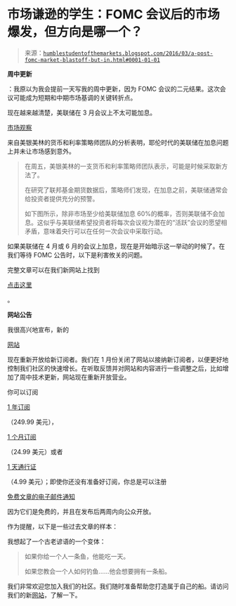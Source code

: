 <!--yml

分类：未分类

日期：2024-05-18 03:08:39

-->

# 市场谦逊的学生：FOMC 会议后的市场爆发，但方向是哪一个？

> 来源：[`humblestudentofthemarkets.blogspot.com/2016/03/a-post-fomc-market-blastoff-but-in.html#0001-01-01`](https://humblestudentofthemarkets.blogspot.com/2016/03/a-post-fomc-market-blastoff-but-in.html#0001-01-01)

**周中更新**

：我原以为我会提前一天写我的周中更新，因为 FOMC 会议的二元结果。这次会议可能成为短期和中期市场基调的关键转折点。

现在越来越清楚，美联储在 3 月会议上不太可能加息。

[市场观察](http://www.marketwatch.com/story/why-the-fed-should-stun-wall-street-with-a-rate-hike-2016-03-11)

来自美银美林的货币和利率策略师团队的分析表明，耶伦时代的美联储在加息问题上并未让市场感到意外。

> 在周五，美银美林的一支货币和利率策略师团队表示，可能是时候采取新方法了。
> 
> 在研究了联邦基金期货数据后，策略师们发现，在加息之前，美联储通常会给投资者提供充分的预警。
> 
> 如下图所示，除非市场至少给美联储加息 60%的概率，否则美联储不会加息。这似乎与美联储希望投资者将每次会议视为潜在的“活跃”会议的愿望相矛盾，意味着央行可以在任何一次会议中采取行动。

如果美联储在 4 月或 6 月的会议上加息，现在是开始暗示这一举动的时候了。在我们等待 FOMC 公告时，以下是利害攸关的问题。

完整文章可以在我们新网站上找到

[点击这里](https://humblestudentofthemarkets.com/2016/03/15/a-post-fomc-market-blastoff-but-in-which-direction/)

。

**网站公告**

我很高兴地宣布，新的

[网站](https://humblestudentofthemarkets.com/)

现在重新开放给新订阅者。我们在 1 月份关闭了网站以接纳新订阅者，以便更好地控制我们社区的快速增长。在听取反馈并对网站和内容进行一些调整之后，比如增加了周中技术更新，网站现在重新开放营业。

你可以订阅

[1 年订阅](https://humblestudentofthemarkets.com/product/annual-subscription-copy-4/)

（249.99 美元），

[1 个月订阅](https://humblestudentofthemarkets.com/product/monthly-subscription-copy/)

（24.99 美元）或者

[1 天通行证](https://humblestudentofthemarkets.com/product/day-pass-3/)

（4.99 美元）；即使你还没有准备好订阅，你总是可以注册

[免费文章的电子邮件通知](https://humblestudentofthemarkets.com/subscribe-to-free-posts/)

因为它们是免费的，并且在发布后两周内向公众开放。

作为提醒，以下是一些过去文章的样本：

我想起了一个古老谚语的一个变体：

> 如果你给一个人一条鱼，他能吃一天。
> 
> 如果您教会一个人如何钓鱼……他会想要拥有一条船。

我们非常欢迎您加入我们的社区。我们随时准备帮助您打造属于自己的船。请访问我们的新[网站](https://humblestudentofthemarkets.com/)，了解一下。
